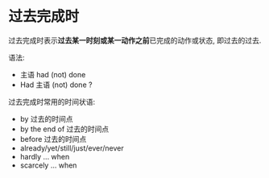 # 过去完成时

过去完成时表示**过去某一时刻或某一动作之前**已完成的动作或状态, 即过去的过去.

语法:

- 主语 had (not) done
- Had 主语 (not) done ?
  
过去完成时常用的时间状语:

- by 过去的时间点
- by the end of 过去的时间点
- before 过去的时间点
- already/yet/still/just/ever/never
- hardly ... when
- scarcely ... when